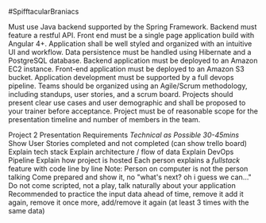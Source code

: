 #SpifftacularBraniacs

Must use Java backend supported by the Spring Framework.
Backend must feature a restful API.
Front end must be a single page application build with Angular 4+. Application shall be well styled and organized with an intuitive UI and workflow.
Data persistence must be handled using Hibernate and a PostgreSQL database.
Backend application must be deployed to an Amazon EC2 instance.
Front-end application must be deployed to an Amazon S3 bucket.
Application development must be supported by a full devops pipeline.
Teams should be organized using an Agile/Scrum methodology, including standups, user stories, and a scrum board.
Projects should present clear use cases and user demographic and shall be proposed to your trainer before acceptance.
Project must be of reasonable scope for the presentation timeline and number of members in the team.

Project 2 Presentation Requirements
*Technical as Possible 30-45mins*
Show User Stories completed and not completed (can show trello board)
Explain tech stack
Explain architecture / flow of data
Explain DevOps Pipeline
Explain how project is hosted
Each person explains a *fullstack* feature
   with code line by line
Note:
Person on computer is not the person talking
Come prepared and show it, no "what's next? oh i guess we can..."
Do not come scripted, not a play, talk naturally about your application
Recommended to practice the input data ahead of time, remove it add it again,
       remove it once more, add/remove it again
       (at least 3 times with the same data)
